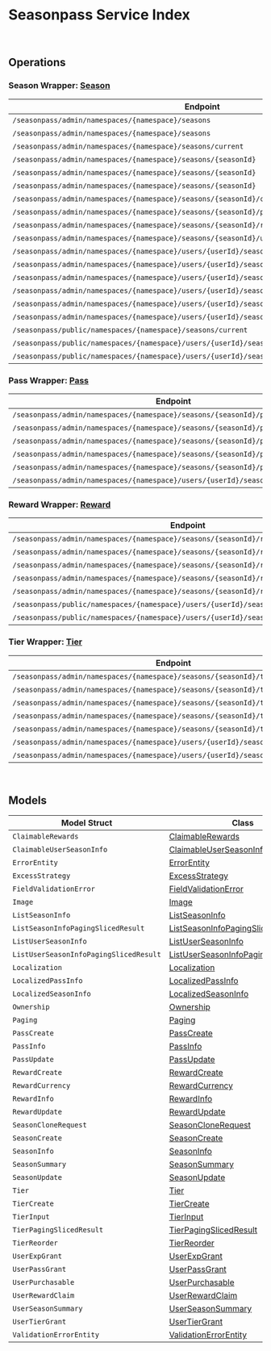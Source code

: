 # Seasonpass Service Index

&nbsp;

## Operations

### Season Wrapper:  [Season](../services-api/pkg/service/seasonpass/season.go)
| Endpoint | Method | ID | Class | Wrapper |
|---|---|---|---|---|
| `/seasonpass/admin/namespaces/{namespace}/seasons` | GET | QuerySeasonsShort | [QuerySeasonsShort](../seasonpass-sdk/pkg/seasonpassclient/season/season_client.go) | [QuerySeasonsShort](../services-api/pkg/service/seasonpass/season.go) |
| `/seasonpass/admin/namespaces/{namespace}/seasons` | POST | CreateSeasonShort | [CreateSeasonShort](../seasonpass-sdk/pkg/seasonpassclient/season/season_client.go) | [CreateSeasonShort](../services-api/pkg/service/seasonpass/season.go) |
| `/seasonpass/admin/namespaces/{namespace}/seasons/current` | GET | GetCurrentSeasonShort | [GetCurrentSeasonShort](../seasonpass-sdk/pkg/seasonpassclient/season/season_client.go) | [GetCurrentSeasonShort](../services-api/pkg/service/seasonpass/season.go) |
| `/seasonpass/admin/namespaces/{namespace}/seasons/{seasonId}` | GET | GetSeasonShort | [GetSeasonShort](../seasonpass-sdk/pkg/seasonpassclient/season/season_client.go) | [GetSeasonShort](../services-api/pkg/service/seasonpass/season.go) |
| `/seasonpass/admin/namespaces/{namespace}/seasons/{seasonId}` | DELETE | DeleteSeasonShort | [DeleteSeasonShort](../seasonpass-sdk/pkg/seasonpassclient/season/season_client.go) | [DeleteSeasonShort](../services-api/pkg/service/seasonpass/season.go) |
| `/seasonpass/admin/namespaces/{namespace}/seasons/{seasonId}` | PATCH | UpdateSeasonShort | [UpdateSeasonShort](../seasonpass-sdk/pkg/seasonpassclient/season/season_client.go) | [UpdateSeasonShort](../services-api/pkg/service/seasonpass/season.go) |
| `/seasonpass/admin/namespaces/{namespace}/seasons/{seasonId}/clone` | POST | CloneSeasonShort | [CloneSeasonShort](../seasonpass-sdk/pkg/seasonpassclient/season/season_client.go) | [CloneSeasonShort](../services-api/pkg/service/seasonpass/season.go) |
| `/seasonpass/admin/namespaces/{namespace}/seasons/{seasonId}/publish` | PUT | PublishSeasonShort | [PublishSeasonShort](../seasonpass-sdk/pkg/seasonpassclient/season/season_client.go) | [PublishSeasonShort](../services-api/pkg/service/seasonpass/season.go) |
| `/seasonpass/admin/namespaces/{namespace}/seasons/{seasonId}/retire` | PUT | RetireSeasonShort | [RetireSeasonShort](../seasonpass-sdk/pkg/seasonpassclient/season/season_client.go) | [RetireSeasonShort](../services-api/pkg/service/seasonpass/season.go) |
| `/seasonpass/admin/namespaces/{namespace}/seasons/{seasonId}/unpublish` | PUT | UnpublishSeasonShort | [UnpublishSeasonShort](../seasonpass-sdk/pkg/seasonpassclient/season/season_client.go) | [UnpublishSeasonShort](../services-api/pkg/service/seasonpass/season.go) |
| `/seasonpass/admin/namespaces/{namespace}/users/{userId}/seasons` | GET | GetUserParticipatedSeasonsShort | [GetUserParticipatedSeasonsShort](../seasonpass-sdk/pkg/seasonpassclient/season/season_client.go) | [GetUserParticipatedSeasonsShort](../services-api/pkg/service/seasonpass/season.go) |
| `/seasonpass/admin/namespaces/{namespace}/users/{userId}/seasons/current/passes/ownership/any` | GET | ExistsAnyPassByPassCodesShort | [ExistsAnyPassByPassCodesShort](../seasonpass-sdk/pkg/seasonpassclient/season/season_client.go) | [ExistsAnyPassByPassCodesShort](../services-api/pkg/service/seasonpass/season.go) |
| `/seasonpass/admin/namespaces/{namespace}/users/{userId}/seasons/current/progression` | GET | GetCurrentUserSeasonProgressionShort | [GetCurrentUserSeasonProgressionShort](../seasonpass-sdk/pkg/seasonpassclient/season/season_client.go) | [GetCurrentUserSeasonProgressionShort](../services-api/pkg/service/seasonpass/season.go) |
| `/seasonpass/admin/namespaces/{namespace}/users/{userId}/seasons/current/purchasable` | POST | CheckSeasonPurchasableShort | [CheckSeasonPurchasableShort](../seasonpass-sdk/pkg/seasonpassclient/season/season_client.go) | [CheckSeasonPurchasableShort](../services-api/pkg/service/seasonpass/season.go) |
| `/seasonpass/admin/namespaces/{namespace}/users/{userId}/seasons/current/reset` | DELETE | ResetUserSeasonShort | [ResetUserSeasonShort](../seasonpass-sdk/pkg/seasonpassclient/season/season_client.go) | [ResetUserSeasonShort](../services-api/pkg/service/seasonpass/season.go) |
| `/seasonpass/admin/namespaces/{namespace}/users/{userId}/seasons/{seasonId}/data` | GET | GetUserSeasonShort | [GetUserSeasonShort](../seasonpass-sdk/pkg/seasonpassclient/season/season_client.go) | [GetUserSeasonShort](../services-api/pkg/service/seasonpass/season.go) |
| `/seasonpass/public/namespaces/{namespace}/seasons/current` | GET | PublicGetCurrentSeasonShort | [PublicGetCurrentSeasonShort](../seasonpass-sdk/pkg/seasonpassclient/season/season_client.go) | [PublicGetCurrentSeasonShort](../services-api/pkg/service/seasonpass/season.go) |
| `/seasonpass/public/namespaces/{namespace}/users/{userId}/seasons/current/data` | GET | PublicGetCurrentUserSeasonShort | [PublicGetCurrentUserSeasonShort](../seasonpass-sdk/pkg/seasonpassclient/season/season_client.go) | [PublicGetCurrentUserSeasonShort](../services-api/pkg/service/seasonpass/season.go) |
| `/seasonpass/public/namespaces/{namespace}/users/{userId}/seasons/{seasonId}/data` | GET | PublicGetUserSeasonShort | [PublicGetUserSeasonShort](../seasonpass-sdk/pkg/seasonpassclient/season/season_client.go) | [PublicGetUserSeasonShort](../services-api/pkg/service/seasonpass/season.go) |

### Pass Wrapper:  [Pass](../services-api/pkg/service/seasonpass/pass.go)
| Endpoint | Method | ID | Class | Wrapper |
|---|---|---|---|---|
| `/seasonpass/admin/namespaces/{namespace}/seasons/{seasonId}/passes` | GET | QueryPassesShort | [QueryPassesShort](../seasonpass-sdk/pkg/seasonpassclient/pass/pass_client.go) | [QueryPassesShort](../services-api/pkg/service/seasonpass/pass.go) |
| `/seasonpass/admin/namespaces/{namespace}/seasons/{seasonId}/passes` | POST | CreatePassShort | [CreatePassShort](../seasonpass-sdk/pkg/seasonpassclient/pass/pass_client.go) | [CreatePassShort](../services-api/pkg/service/seasonpass/pass.go) |
| `/seasonpass/admin/namespaces/{namespace}/seasons/{seasonId}/passes/{code}` | GET | GetPassShort | [GetPassShort](../seasonpass-sdk/pkg/seasonpassclient/pass/pass_client.go) | [GetPassShort](../services-api/pkg/service/seasonpass/pass.go) |
| `/seasonpass/admin/namespaces/{namespace}/seasons/{seasonId}/passes/{code}` | DELETE | DeletePassShort | [DeletePassShort](../seasonpass-sdk/pkg/seasonpassclient/pass/pass_client.go) | [DeletePassShort](../services-api/pkg/service/seasonpass/pass.go) |
| `/seasonpass/admin/namespaces/{namespace}/seasons/{seasonId}/passes/{code}` | PATCH | UpdatePassShort | [UpdatePassShort](../seasonpass-sdk/pkg/seasonpassclient/pass/pass_client.go) | [UpdatePassShort](../services-api/pkg/service/seasonpass/pass.go) |
| `/seasonpass/admin/namespaces/{namespace}/users/{userId}/seasons/current/passes` | POST | GrantUserPassShort | [GrantUserPassShort](../seasonpass-sdk/pkg/seasonpassclient/pass/pass_client.go) | [GrantUserPassShort](../services-api/pkg/service/seasonpass/pass.go) |

### Reward Wrapper:  [Reward](../services-api/pkg/service/seasonpass/reward.go)
| Endpoint | Method | ID | Class | Wrapper |
|---|---|---|---|---|
| `/seasonpass/admin/namespaces/{namespace}/seasons/{seasonId}/rewards` | GET | QueryRewardsShort | [QueryRewardsShort](../seasonpass-sdk/pkg/seasonpassclient/reward/reward_client.go) | [QueryRewardsShort](../services-api/pkg/service/seasonpass/reward.go) |
| `/seasonpass/admin/namespaces/{namespace}/seasons/{seasonId}/rewards` | POST | CreateRewardShort | [CreateRewardShort](../seasonpass-sdk/pkg/seasonpassclient/reward/reward_client.go) | [CreateRewardShort](../services-api/pkg/service/seasonpass/reward.go) |
| `/seasonpass/admin/namespaces/{namespace}/seasons/{seasonId}/rewards/{code}` | GET | GetRewardShort | [GetRewardShort](../seasonpass-sdk/pkg/seasonpassclient/reward/reward_client.go) | [GetRewardShort](../services-api/pkg/service/seasonpass/reward.go) |
| `/seasonpass/admin/namespaces/{namespace}/seasons/{seasonId}/rewards/{code}` | DELETE | DeleteRewardShort | [DeleteRewardShort](../seasonpass-sdk/pkg/seasonpassclient/reward/reward_client.go) | [DeleteRewardShort](../services-api/pkg/service/seasonpass/reward.go) |
| `/seasonpass/admin/namespaces/{namespace}/seasons/{seasonId}/rewards/{code}` | PATCH | UpdateRewardShort | [UpdateRewardShort](../seasonpass-sdk/pkg/seasonpassclient/reward/reward_client.go) | [UpdateRewardShort](../services-api/pkg/service/seasonpass/reward.go) |
| `/seasonpass/public/namespaces/{namespace}/users/{userId}/seasons/current/rewards` | POST | PublicClaimUserRewardShort | [PublicClaimUserRewardShort](../seasonpass-sdk/pkg/seasonpassclient/reward/reward_client.go) | [PublicClaimUserRewardShort](../services-api/pkg/service/seasonpass/reward.go) |
| `/seasonpass/public/namespaces/{namespace}/users/{userId}/seasons/current/rewards/bulk` | POST | PublicBulkClaimUserRewardsShort | [PublicBulkClaimUserRewardsShort](../seasonpass-sdk/pkg/seasonpassclient/reward/reward_client.go) | [PublicBulkClaimUserRewardsShort](../services-api/pkg/service/seasonpass/reward.go) |

### Tier Wrapper:  [Tier](../services-api/pkg/service/seasonpass/tier.go)
| Endpoint | Method | ID | Class | Wrapper |
|---|---|---|---|---|
| `/seasonpass/admin/namespaces/{namespace}/seasons/{seasonId}/tiers` | GET | QueryTiersShort | [QueryTiersShort](../seasonpass-sdk/pkg/seasonpassclient/tier/tier_client.go) | [QueryTiersShort](../services-api/pkg/service/seasonpass/tier.go) |
| `/seasonpass/admin/namespaces/{namespace}/seasons/{seasonId}/tiers` | POST | CreateTierShort | [CreateTierShort](../seasonpass-sdk/pkg/seasonpassclient/tier/tier_client.go) | [CreateTierShort](../services-api/pkg/service/seasonpass/tier.go) |
| `/seasonpass/admin/namespaces/{namespace}/seasons/{seasonId}/tiers/{id}` | PUT | UpdateTierShort | [UpdateTierShort](../seasonpass-sdk/pkg/seasonpassclient/tier/tier_client.go) | [UpdateTierShort](../services-api/pkg/service/seasonpass/tier.go) |
| `/seasonpass/admin/namespaces/{namespace}/seasons/{seasonId}/tiers/{id}` | DELETE | DeleteTierShort | [DeleteTierShort](../seasonpass-sdk/pkg/seasonpassclient/tier/tier_client.go) | [DeleteTierShort](../services-api/pkg/service/seasonpass/tier.go) |
| `/seasonpass/admin/namespaces/{namespace}/seasons/{seasonId}/tiers/{id}/reorder` | PUT | ReorderTierShort | [ReorderTierShort](../seasonpass-sdk/pkg/seasonpassclient/tier/tier_client.go) | [ReorderTierShort](../services-api/pkg/service/seasonpass/tier.go) |
| `/seasonpass/admin/namespaces/{namespace}/users/{userId}/seasons/current/exp` | POST | GrantUserExpShort | [GrantUserExpShort](../seasonpass-sdk/pkg/seasonpassclient/tier/tier_client.go) | [GrantUserExpShort](../services-api/pkg/service/seasonpass/tier.go) |
| `/seasonpass/admin/namespaces/{namespace}/users/{userId}/seasons/current/tiers` | POST | GrantUserTierShort | [GrantUserTierShort](../seasonpass-sdk/pkg/seasonpassclient/tier/tier_client.go) | [GrantUserTierShort](../services-api/pkg/service/seasonpass/tier.go) |


&nbsp;  

## Models

| Model Struct | Class |
|---|---|
| `ClaimableRewards` | [ClaimableRewards ](../seasonpass-sdk/pkg/seasonpassclientmodels/claimable_rewards.go) |
| `ClaimableUserSeasonInfo` | [ClaimableUserSeasonInfo ](../seasonpass-sdk/pkg/seasonpassclientmodels/claimable_user_season_info.go) |
| `ErrorEntity` | [ErrorEntity ](../seasonpass-sdk/pkg/seasonpassclientmodels/error_entity.go) |
| `ExcessStrategy` | [ExcessStrategy ](../seasonpass-sdk/pkg/seasonpassclientmodels/excess_strategy.go) |
| `FieldValidationError` | [FieldValidationError ](../seasonpass-sdk/pkg/seasonpassclientmodels/field_validation_error.go) |
| `Image` | [Image ](../seasonpass-sdk/pkg/seasonpassclientmodels/image.go) |
| `ListSeasonInfo` | [ListSeasonInfo ](../seasonpass-sdk/pkg/seasonpassclientmodels/list_season_info.go) |
| `ListSeasonInfoPagingSlicedResult` | [ListSeasonInfoPagingSlicedResult ](../seasonpass-sdk/pkg/seasonpassclientmodels/list_season_info_paging_sliced_result.go) |
| `ListUserSeasonInfo` | [ListUserSeasonInfo ](../seasonpass-sdk/pkg/seasonpassclientmodels/list_user_season_info.go) |
| `ListUserSeasonInfoPagingSlicedResult` | [ListUserSeasonInfoPagingSlicedResult ](../seasonpass-sdk/pkg/seasonpassclientmodels/list_user_season_info_paging_sliced_result.go) |
| `Localization` | [Localization ](../seasonpass-sdk/pkg/seasonpassclientmodels/localization.go) |
| `LocalizedPassInfo` | [LocalizedPassInfo ](../seasonpass-sdk/pkg/seasonpassclientmodels/localized_pass_info.go) |
| `LocalizedSeasonInfo` | [LocalizedSeasonInfo ](../seasonpass-sdk/pkg/seasonpassclientmodels/localized_season_info.go) |
| `Ownership` | [Ownership ](../seasonpass-sdk/pkg/seasonpassclientmodels/ownership.go) |
| `Paging` | [Paging ](../seasonpass-sdk/pkg/seasonpassclientmodels/paging.go) |
| `PassCreate` | [PassCreate ](../seasonpass-sdk/pkg/seasonpassclientmodels/pass_create.go) |
| `PassInfo` | [PassInfo ](../seasonpass-sdk/pkg/seasonpassclientmodels/pass_info.go) |
| `PassUpdate` | [PassUpdate ](../seasonpass-sdk/pkg/seasonpassclientmodels/pass_update.go) |
| `RewardCreate` | [RewardCreate ](../seasonpass-sdk/pkg/seasonpassclientmodels/reward_create.go) |
| `RewardCurrency` | [RewardCurrency ](../seasonpass-sdk/pkg/seasonpassclientmodels/reward_currency.go) |
| `RewardInfo` | [RewardInfo ](../seasonpass-sdk/pkg/seasonpassclientmodels/reward_info.go) |
| `RewardUpdate` | [RewardUpdate ](../seasonpass-sdk/pkg/seasonpassclientmodels/reward_update.go) |
| `SeasonCloneRequest` | [SeasonCloneRequest ](../seasonpass-sdk/pkg/seasonpassclientmodels/season_clone_request.go) |
| `SeasonCreate` | [SeasonCreate ](../seasonpass-sdk/pkg/seasonpassclientmodels/season_create.go) |
| `SeasonInfo` | [SeasonInfo ](../seasonpass-sdk/pkg/seasonpassclientmodels/season_info.go) |
| `SeasonSummary` | [SeasonSummary ](../seasonpass-sdk/pkg/seasonpassclientmodels/season_summary.go) |
| `SeasonUpdate` | [SeasonUpdate ](../seasonpass-sdk/pkg/seasonpassclientmodels/season_update.go) |
| `Tier` | [Tier ](../seasonpass-sdk/pkg/seasonpassclientmodels/tier.go) |
| `TierCreate` | [TierCreate ](../seasonpass-sdk/pkg/seasonpassclientmodels/tier_create.go) |
| `TierInput` | [TierInput ](../seasonpass-sdk/pkg/seasonpassclientmodels/tier_input.go) |
| `TierPagingSlicedResult` | [TierPagingSlicedResult ](../seasonpass-sdk/pkg/seasonpassclientmodels/tier_paging_sliced_result.go) |
| `TierReorder` | [TierReorder ](../seasonpass-sdk/pkg/seasonpassclientmodels/tier_reorder.go) |
| `UserExpGrant` | [UserExpGrant ](../seasonpass-sdk/pkg/seasonpassclientmodels/user_exp_grant.go) |
| `UserPassGrant` | [UserPassGrant ](../seasonpass-sdk/pkg/seasonpassclientmodels/user_pass_grant.go) |
| `UserPurchasable` | [UserPurchasable ](../seasonpass-sdk/pkg/seasonpassclientmodels/user_purchasable.go) |
| `UserRewardClaim` | [UserRewardClaim ](../seasonpass-sdk/pkg/seasonpassclientmodels/user_reward_claim.go) |
| `UserSeasonSummary` | [UserSeasonSummary ](../seasonpass-sdk/pkg/seasonpassclientmodels/user_season_summary.go) |
| `UserTierGrant` | [UserTierGrant ](../seasonpass-sdk/pkg/seasonpassclientmodels/user_tier_grant.go) |
| `ValidationErrorEntity` | [ValidationErrorEntity ](../seasonpass-sdk/pkg/seasonpassclientmodels/validation_error_entity.go) |
